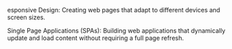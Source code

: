 esponsive Design: Creating web pages that adapt to different devices and screen sizes.

Single Page Applications (SPAs): Building web applications that dynamically update and load content without requiring a full page refresh.
